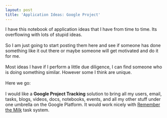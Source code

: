 ```yaml
---
layout: post
title: 'Application Ideas: Google Project'
---
```

I have this notebook of application ideas that I have from time to time.  Its overflowing with lots of stupid ideas. <br /><br />So I am just going to start posting them here and see if someone has done something like it out there or maybe someone will get motivated and do it for me.<br /><br />Most ideas I have if I perform a little due diligence, I can find someone who is doing something similar.  However some I think are unique.<br /><br />Here we go:  <br /><br />I would like a <span style="font-weight: bold;">Google Project Tracking</span> solution to bring all my users, email, tasks, blogs, videos, docs, notebooks, events, and all my other stuff under one umbrella on the Google Platform.  It would work nicely with <a href="http://www.rememberthemilk.com/">Remember the Milk</a> task system.